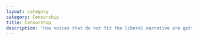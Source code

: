 ```yaml
---
layout: category
category: Censorship
title: Censorship
description: 'How voices that do not fit the liberal narrative are getting censored.'
---
```

